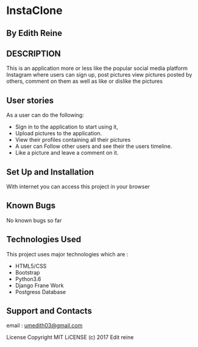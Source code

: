 # InstaClone

## By Edith Reine

## DESCRIPTION

This is an application more or less like the popular social media platform Instagram where users can sign up, post pictures view pictures posted by others, comment on them as well as like or dislike the pictures

## User stories

As a user can do the following:

- Sign in to the application to start using it,
- Upload pictures to the application.
- View their profiles containing all their pictures
- A user can Follow other users and see their the users timeline.
- Like a picture and leave a comment on it.

## Set Up and Installation

With internet you can access this project in your browser

## Known Bugs

No known bugs so far

## Technologies Used
This project uses major technologies which are :

- HTML5/CSS
- Bootstrap
- Python3.6
- Django Frane Work
- Postgress Database

## Support and Contacts

email : umedith03@gmail.com

License
Copyright MIT LiCENSE (c) 2017 Edit reine